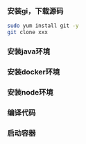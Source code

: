 ### 安装gi，下载源码

```bash
sudo yum install git -y
git clone xxx
```

### 安装java环境

### 安装docker环境

### 安装node环境

### 编译代码

### 启动容器

